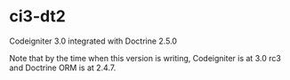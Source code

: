 # ci3-dt2
Codeigniter 3.0 integrated with Doctrine 2.5.0

Note that by the time when this version is writing, Codeigniter is at 3.0 rc3 and Doctrine ORM is at 2.4.7.
